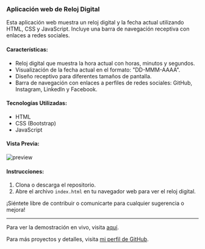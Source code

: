 ### Aplicación web de Reloj Digital

Esta aplicación web muestra un reloj digital y la fecha actual utilizando HTML, CSS y JavaScript. Incluye una barra de navegación receptiva con enlaces a redes sociales.

#### Características:

- Reloj digital que muestra la hora actual con horas, minutos y segundos.
- Visualización de la fecha actual en el formato: "DD-MMM-AAAA".
- Diseño receptivo para diferentes tamaños de pantalla.
- Barra de navegación con enlaces a perfiles de redes sociales: GitHub, Instagram, LinkedIn y Facebook.

#### Tecnologías Utilizadas:

- HTML
- CSS (Bootstrap)
- JavaScript

#### Vista Previa:

![preview](https://github.com/BogdanRivera/aplicacion-reloj-js/assets/121648408/14d9badc-0130-45ee-85a5-6a42076a50ea)


#### Instrucciones:

1. Clona o descarga el repositorio.
2. Abre el archivo `index.html` en tu navegador web para ver el reloj digital.

¡Siéntete libre de contribuir o comunicarte para cualquier sugerencia o mejora!

---

Para ver la demostración en vivo, visita [aquí](https://bogdanrivera.github.io/aplicacion-reloj-js/).

Para más proyectos y detalles, visita [mi perfil de GitHub](https://github.com/BogdanRivera).
